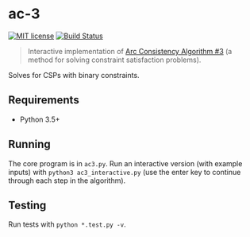 # ac-3

[![MIT license](https://img.shields.io/github/license/noahbass/ac-3.svg)](http://opensource.org/licenses/MIT)
[![Build Status](https://travis-ci.com/noahbass/ac-3.svg?branch=master)](https://travis-ci.com/noahbass/ac-3)

> Interactive implementation of [Arc Consistency Algorithm #3](https://en.wikipedia.org/wiki/AC-3_algorithm) (a method for solving constraint satisfaction problems).

Solves for CSPs with binary constraints.

## Requirements

- Python 3.5+

## Running

The core program is in `ac3.py`. Run an interactive version (with example inputs) with `python3 ac3_interactive.py` (use the enter key to continue through each step in the algorithm).

## Testing

Run tests with `python *.test.py -v`.
